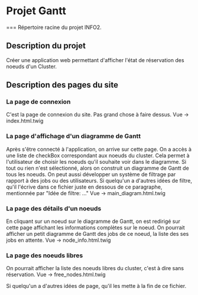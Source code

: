 # Projet Gantt
===
Répertoire racine du projet INFO2.

## Description du projet
Créer une application web permettant d'afficher l'état de réservation des noeuds d'un Cluster.

## Description des pages du site

### La page de connexion
C'est la page de connexion du site. Pas grand chose à faire dessus.
Vue -> index.html.twig

### La page d'affichage d'un diagramme de Gantt
Après s'être connecté à l'application, on arrive sur cette page.
On a accès à une liste de checkBox correspondant aux noeuds du cluster. Cela permet à l'utilisateur de choisir les noeuds qu'il souhaite
voir dans le diagramme. Si tout ou rien n'est sélectionné, alors on construit un diagramme de Gantt de tous les noeuds.
On peut aussi développer un système de filtrage par rapport à des jobs ou des utilisateurs. Si quelqu'un a d'autres idées de filtre, qu'il l'écrive dans ce fichier juste en dessous de ce paragraphe, mentionnée par "Idée de filtre: ..."
Vue -> main_diagram.html.twig

### La page des détails d'un noeuds
En cliquant sur un noeud sur le diagramme de Gantt, on est redirigé sur cette page affichant les informations complètes sur le noeud.
On pourrait afficher un petit diagramme de Gantt des jobs de ce noeud, la liste des ses jobs en attente.
Vue -> node_info.html.twig

### La page des noeuds libres
On pourrait afficher la liste des noeuds libres du cluster, c'est à dire sans réservation.
Vue -> free_nodes.html.twig

Si quelqu'un a d'autres idées de page, qu'il les mette à la fin de ce fichier.

